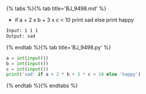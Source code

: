 {% tabs %}{% tab title='BJ_9498.md' %}

* if a + 2 x b + 3 x c < 10 print sad else print happy

```txt
Input: 1 1 1
Output: sad
```

{% endtab %}{% tab title='BJ_9498.py' %}

```py
a = int(input())
b = int(input())
c = int(input())
print('sad' if a + 2 * b + 3 * c < 10 else 'happy')
```

{% endtab %}{% endtabs %}
